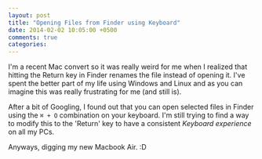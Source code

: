 ```yaml
---
layout: post
title: "Opening Files from Finder using Keyboard"
date: 2014-02-02 10:05:00 +0500
comments: true
categories: 
---
```


I'm a recent Mac convert so it was really weird for me when I realized that hitting the Return key in Finder renames the file instead of opening it. I've spent the better part of my life using Windows and Linux and as you can imagine this was really frustrating for me (and still is).

After a bit of Googling, I found out that you can open selected files in Finder using the `⌘ + O` combination on your keyboard. I'm still trying to find a way to modify this to the 'Return' key to have a consistent *Keyboard experience* on all my PCs.

Anyways, digging my new Macbook Air. :D
